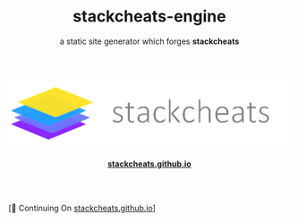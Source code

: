 <h1 align='center'>stackcheats-engine</h1>

<p align='center'>a static site generator which forges <strong>stackcheats</strong></p>

<br>

<br>

<p align="center">
  <img src="static/stackcheats-markdown.png">
</p>

<p align="center">
    <strong><a href="https://stackcheats.github.io">stackcheats.github.io</a></strong>
</p>

<br>

<br>

[:construction: Continuing On [stackcheats.github.io](https://github.com/stackcheats/stackcheats.github.io)]
